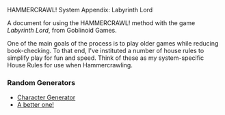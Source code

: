 HAMMERCRAWL! System Appendix: Labyrinth Lord

A document for using the HAMMERCRAWL! method with the game _Labyrinth Lord_, from Goblinoid Games.

One of the main goals of the process is to play older games while reducing book-checking. To that end, I've instituted a number of house rules to simplify play for fun and speed. Think of these as my system-specific House Rules for use when Hammercrawling.

### Random Generators

* [Character Generator](http://truculent.org/llchar/)
* [A better one!](http://wizardawn.and-mag.com/tool_ladvg.php)